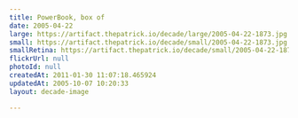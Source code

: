 ```yaml
---
title: PowerBook, box of
date: 2005-04-22
large: https://artifact.thepatrick.io/decade/large/2005-04-22-1873.jpg
small: https://artifact.thepatrick.io/decade/small/2005-04-22-1873.jpg
smallRetina: https://artifact.thepatrick.io/decade/small/2005-04-22-1873@2x.jpg
flickrUrl: null
photoId: null
createdAt: 2011-01-30 11:07:18.465924
updatedAt: 2005-10-07 10:20:33
layout: decade-image

---
```


